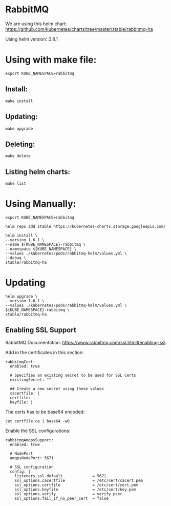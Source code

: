 RabbitMQ
============

We are using this helm chart: https://github.com/kubernetes/charts/tree/master/stable/rabbitmq-ha

Using helm version: 2.8.1

# Using with make file:
```
export KUBE_NAMESPACE=rabbitmq
```

## Install:
```
make install
```

## Updating:
```
make upgrade
```

## Deleting:
```
make delete
```

## Listing helm charts:
```
make list
```

# Using Manually:
```
export KUBE_NAMESPACE=rabbitmq
```

```
helm repo add stable https://kubernetes-charts.storage.googleapis.com/

helm install \
--version 1.6.1 \
--name ${KUBE_NAMESPACE}-rabbitmq \
--namespace ${KUBE_NAMESPACE} \
--values ./kubernetes/pods/rabbitmq-helm/values.yml \
--debug \
stable/rabbitmq-ha
```

# Updating
```
helm upgrade \
--version 1.6.1 \
--values ./kubernetes/pods/rabbitmq-helm/values.yml \
${KUBE_NAMESPACE}-rabbitmq \
stable/rabbitmq-ha
```

## Enabling SSL Support

RabbitMQ Documentation: https://www.rabbitmq.com/ssl.html#enabling-ssl

Add in the certificates in this section:

```
rabbitmqCert:
  enabled: true

  # Specifies an existing secret to be used for SSL Certs
  existingSecret: ""

  ## Create a new secret using these values
  cacertfile: |
  certfile: |
  keyfile: |
```

The certs has to be base64 encoded:
```
cat certfile.ca | base64 -w0
```

Enable the SSL configurations:
```
rabbitmqAmqpsSupport:
  enabled: true

  # NodePort
  amqpsNodePort: 5671

  # SSL configuration
  config: |
    listeners.ssl.default             = 5671
    ssl_options.cacertfile            = /etc/cert/cacert.pem
    ssl_options.certfile              = /etc/cert/cert.pem
    ssl_options.keyfile               = /etc/cert/key.pem
    ssl_options.verify                = verify_peer
    ssl_options.fail_if_no_peer_cert  = false
```

